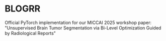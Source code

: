 # BLOGRR
Official PyTorch implementation for our MICCAI 2025 workshop paper: "Unsupervised Brain Tumor Segmentation via Bi-Level Optimization Guided by Radiological Reports"
